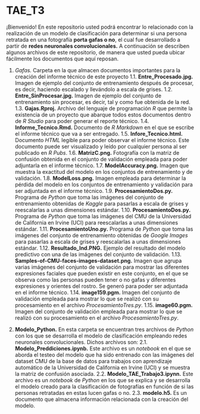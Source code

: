 # TAE_T3

¡Bienvenido! En este repositorio usted podrá encontrar lo relacionado con la realización de un modelo de clasificación para determinar si una persona retratada en una fotografía **porta gafas o no**, el cual fue desarrollado a partir de **redes neuronales convolucionales.** A continuación se describen algunos archivos de este repositorio, de manera que usted pueda ubicar fácilmente los documentos que aquí reposan.

1. *Gafas.* Carpeta en la que almacen documentos importantes para la creación del informe técnico de este proyecto
  1.1. **Entre_Procesado.jpg.** Imagen de ejemplo del conjunto de entrenamiento después de procesar, es decir, haciendo escalado y llevándolo a escala de grises.
  1.2. **Entre_SinProcesar.jpg.** Imagen de ejemplo del conjunto de entrenamiento sin procesar, es decir, tal y como fue obtenida de la red.
  1.3. **Gajas.Rproj.** Archivo del lenguaje de programación _R_ que permite la existencia de un proyecto que abarque todos estos documentos dentro de _R Studio_ para poder generar el reporte técnico.
  1.4. **Informe_Tecnico.Rmd.** Documento de _R Markdown_ en el que se escribe el informe técnico que va a ser entregado.
  1.5. **Infore_Tecnico.html.** Documento _HTML_ legible para poder observar el informe técnico. Este documento puede ser visualizado y leído por cualquier persona al ser publicado en _R Pubs_.
  1.6. **MatrizC.png.** Fotografía con la matriz de confusión obtenida en el conjunto de validación empleada para poder adjuntarla en el informe técnico.
  1.7. **ModelAccuracy.png.** Imagen que muestra la exactitud del modelo en los conjuntos de entrenamiento y de validación.
  1.8. **ModelLoss.png.** Imagen empleada para determinar la pérdida del modelo en los conjuntos de entrenamiento y validación para ser adjuntada en el informe técnico.
  1.9. **ProcesamientoDos.py.** Programa de _Python_ que toma las imágenes del conjunto de entrenamiento obtenidas de _Kaggle_ para pasarlas a escala de grises y reescalarlas a unas dimensiones estándar.
  1.10. **ProcesamientoDos.py.** Programa de _Python_ que toma las imágenes del CMU de la Universidad de California en Irvine (UCI) para reescalarlas a unas dimensiones estándar.
  1.11. **ProcesamientoUno.py.** Programa de _Python_ que toma las imágenes del conjunto de entrenamiento obtenidas de _Google Images_ para pasarlas a escala de grises y reescalarlas a unas dimensiones estándar.
  1.12. **Resultado_Ind.PNG.** Ejemplo del resultado del modelo predictivo con una de las imágenes del conjunto de validación.
  1.13. **Samples-of-CMU-faces-images-dataset.png.** Imagen que agrupa varias imágenes del conjunto de validación para mostrar las diferentes expresiones faciales que pueden existir en este conjunto, en el que se observa como las personas pueden tener o no gafas y diferentes expresiones y orientes del rostro. Se generó para poder ser adjuntada en el informe técnico.
  1.14. **image159.pgm.** Imagen del conjunto de validación empleada para mostrar lo que se realizó con su procesamiento en el archivo _ProcesamientoTres.py_.
  1.15. **image60.pgm.** Imagen del conjunto de validación empleada para mostrar lo que se realizó con su procesamiento en el archivo _ProcesamientoTres.py_.

2. **Modelo_Python.** En esta carpeta se encuentran tres archivos de _Python_ con los que se desarrolla el modelo de clasificación empleando redes neuronales convolucionales. Dichos archivos son:
  2.1. **Modelo_Preddiciones.ipynb.** Este archivo es un _notebook_ en el que se aborda el testeo del modelo que ha sido entrenado con las imágenes del dataset CMU de la base de datos para trabajos con aprendizaje automático de la Universidad de California en Irvine (UCI) y se muestra la matriz de confusión asociada.
  2.2. **Modelo_TAE_Trabajo3.ipynn.** Este archivo es un _notebook_ de _Python_ en los que se explica y se desarrolla el modelo creado para la clasificación de fotografías en función de si las personas retratadas en estas lucen gafas o no.
  2.3. **modelo.h5.** Es un documento que almacena información relacionada con la creación del modelo.
 

